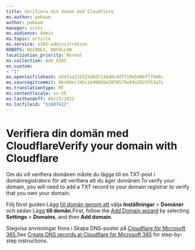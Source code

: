 ```yaml
---
title: Verifiera din domän med Cloudflare
ms.author: pebaum
author: pebaum
manager: scotv
ms.audience: Admin
ms.topic: article
ms.service: o365-administration
ROBOTS: NOINDEX, NOFOLLOW
localization_priority: Normal
ms.collection: Adm_O365
ms.custom:
- "1"
ms.openlocfilehash: a5dfaa215325d6d7134d0c4d7f19e548bfff948c
ms.sourcegitcommit: 8bc60ec34bc1e40685e3976576e04a2623f63a7c
ms.translationtype: MT
ms.contentlocale: sv-SE
ms.lasthandoff: 04/15/2021
ms.locfileid: "51807612"
---
```

# <a name="verify-your-domain-with-cloudflare"></a><span data-ttu-id="dfdb9-102">Verifiera din domän med Cloudflare</span><span class="sxs-lookup"><span data-stu-id="dfdb9-102">Verify your domain with Cloudflare</span></span>

<span data-ttu-id="dfdb9-103">Om du vill verifiera domänen måste du lägga till en TXT-post i domänregistratorn för att verifiera att du äger domänen.</span><span class="sxs-lookup"><span data-stu-id="dfdb9-103">To verify your domain, you will need to add a TXT record to your domain registrar to verify that you own your domain.</span></span> 

<span data-ttu-id="dfdb9-104">Följ först guiden Lägg [till domän genom att](https://admin.microsoft.com/Adminportal#/Domains) välja **Inställningar** \> **Domäner** och sedan Lägg **till domän.**</span><span class="sxs-lookup"><span data-stu-id="dfdb9-104">First, follow the [Add Domain wizard](https://admin.microsoft.com/Adminportal#/Domains) by selecting **Settings** \> **Domains**, and then **Add domain**.</span></span>
  
<span data-ttu-id="dfdb9-105">Stegvisa anvisningar finns i Skapa DNS-poster på [Cloudflare för Microsoft 365.](https://docs.microsoft.com/microsoft-365/admin/dns/create-dns-records-at-cloudflare)</span><span class="sxs-lookup"><span data-stu-id="dfdb9-105">See [Create DNS records at Cloudflare for Microsoft 365](https://docs.microsoft.com/microsoft-365/admin/dns/create-dns-records-at-cloudflare) for step-by-step instructions.</span></span>